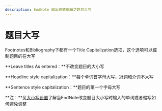 ```yaml
---
description: EndNote 输出格式编辑之题目大写
---
```


# 题目大写

Footnotes和Bibliography下都有一个Title Capitalization选项，这个选项可以控制题目的在大写

**Leave titles As entered：**不改变题目的大小写

**Headline style capitalization：**每个单词首字母大写，冠词和介词不大写

**Sentence style capitalization：**题目的第一个字母大写

**注：**见[大小写设置](../18Prefs/Change_Case.htm)了解当EndNote改变题目大小写时输入的单词或者缩写如何避免调整

